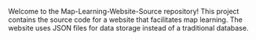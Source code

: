 Welcome to the Map-Learning-Website-Source repository! This project contains the source code for a website that facilitates map learning. The website uses JSON files for data storage instead of a traditional database.
